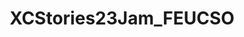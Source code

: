 ---
title: XCStories23Jam_FEUCSO
redirect_to: https://jamboard.google.com/d/1JovriktprMKQa6lXLuaJ7pEhh5CMgq-e_xN810Ii1wM/edit?usp=sharing
redirect_from: 
  - /XCStories23Jam_FEUCSO
  - /xcstories23jam_feucso
---